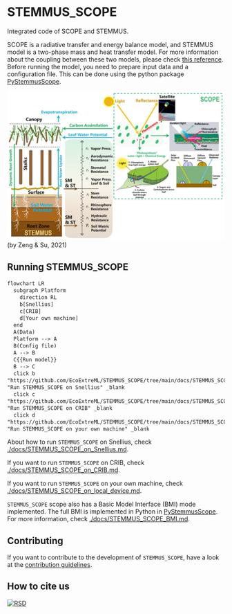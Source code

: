 # STEMMUS_SCOPE

Integrated code of SCOPE and STEMMUS.

SCOPE is a radiative transfer and energy balance model, and STEMMUS model is a two-phase mass and heat transfer model. For more information about the coupling between these two models, please check [this reference](https://gmd.copernicus.org/articles/14/1379/2021/). Before running the model, you need to prepare input data and a configuration file. This can be done using the python package
[PyStemmusScope](https://pystemmusscope.readthedocs.io).  

![img](https://raw.githubusercontent.com/EcoExtreML/STEMMUS_SCOPE/main/docs/assets/imgs/coupling_scheme.png)
(by Zeng & Su, 2021)

## Running STEMMUS_SCOPE

```mermaid
flowchart LR
  subgraph Platform
    direction RL
    b[Snellius]
    c[CRIB]
    d[Your own machine]
  end
  A(Data)
  Platform --> A
  B(Config file)
  A --> B
  C{{Run model}}
  B --> C
  click b "https://github.com/EcoExtreML/STEMMUS_SCOPE/tree/main/docs/STEMMUS_SCOPE_on_Snellius.md" "Run STEMMUS_SCOPE on Snellius" _blank
  click c "https://github.com/EcoExtreML/STEMMUS_SCOPE/tree/main/docs/STEMMUS_SCOPE_on_CRIB.md" "Run STEMMUS_SCOPE on CRIB" _blank
  click d "https://github.com/EcoExtreML/STEMMUS_SCOPE/tree/main/docs/STEMMUS_SCOPE_on_local_device.md" "Run STEMMUS_SCOPE on your own machine" _blank
```
About how to run `STEMMUS_SCOPE` on Snellius, check [./docs/STEMMUS_SCOPE_on_Snellius.md](https://github.com/EcoExtreML/STEMMUS_SCOPE/blob/main/docs/STEMMUS_SCOPE_on_Snellius.md).

If you want to run `STEMMUS_SCOPE` on CRIB, check [./docs/STEMMUS_SCOPE_on_CRIB.md](https://github.com/EcoExtreML/STEMMUS_SCOPE/blob/main/docs/STEMMUS_SCOPE_on_CRIB.md).

If you want to run `STEMMUS_SCOPE` on your own machine, check [./docs/STEMMUS_SCOPE_on_local_device.md](https://github.com/EcoExtreML/STEMMUS_SCOPE/blob/main/docs/STEMMUS_SCOPE_on_local_device.md).

`STEMMUS_SCOPE` scope also has a Basic Model Interface (BMI) mode implemented. The full BMI is implemented in Python in [PyStemmusScope](https://github.com/EcoExtreML/STEMMUS_SCOPE_Processing/). For more information, check [./docs/STEMMUS_SCOPE_BMI.md](https://github.com/EcoExtreML/STEMMUS_SCOPE/blob/main/docs/STEMMUS_SCOPE_BMI.md).

## Contributing

If you want to contribute to the development of `STEMMUS_SCOPE`,
have a look at the [contribution guidelines](https://github.com/EcoExtreML/STEMMUS_SCOPE/blob/main/CONTRIBUTING.md).

## How to cite us
[![RSD](https://img.shields.io/badge/rsd-ecoextreml-00a3e3.svg)](https://research-software-directory.org/projects/ecoextreml)
<!-- [![DOI](https://zenodo.org/badge/DOI/<replace-with-created-DOI>.svg)](https://doi.org/<replace-with-created-DOI>) -->
